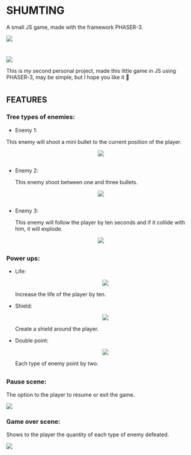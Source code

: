 # SHUMTING
A small JS game, made with the framework PHASER-3.

![](gitimg/Menu.png)

# 

![](gitimg/Game.png)

This is my second personal project, made this little game in JS using PHASER-3, may be simple, but I hope you like it :eyes:

#

## FEATURES

### Tree types of enemies:

* Enemy 1:

 This enemy will shoot a mini bullet to the current position of the player.
 
 <p align="center"> <img src="gitimg/enemy1.png"> </p>

##

* Enemy 2:

  This enemy shoot between one and three bullets.
  
 <p align="center"> <img src="gitimg/enemy2.png"> </p>
 
##

* Enemy 3:

  This enemy will follow the player by ten seconds and if it collide with him, it will explode.
  
 <p align="center"> <img src="gitimg/explosive_enemy.png"> </p>
  
##

### Power ups:

* Life:

  <p align="center"> <img src="gitimg/power1.png"> </p>
  
  Increase the life of the player by ten.
  
* Shield:

   
   <p align="center"> <img src="gitimg/power2.png"> </p>
  
   Create a shield around the player.
   
* Double point:
   
   
  <p align="center"> <img src="gitimg/power3.png"> </p>
  
   Each type of enemy point by two.
   
 ##
 
 ### Pause scene:
  
   The option to the player to resume or exit the game.
   
   ![](gitimg/Pause.png)

### Game over scene:

   Shows to the player the quantity of each type of enemy defeated.
   
   ![](gitimg/Gameover.png)
